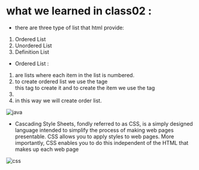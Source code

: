 # what we learned in class02 : 

* there are three type of list that html provide:

1. Ordered List
1. Unordered List
1. Definition List
 
* Ordered List :

1. are lists where each item in the list is numbered.
1. to create ordered list we use the tage <ol></ol> this tag to create it and to create the item we use the tag <li></li>
1. in this way we will create order list.


![java](https://brytdesigns.com/wp-content/uploads/2019/12/html_css_javascript_infographic.png)


*  Cascading Style Sheets, fondly referred to as CSS, is a simply designed language intended to simplify the process of making web pages presentable. CSS allows you to apply styles to web pages. More importantly, CSS enables you to do this independent of the HTML that makes up each web page


![css](https://ittrainingcontent.iu.edu/training/htmba/files/pc/img/aa0075d7.png)
